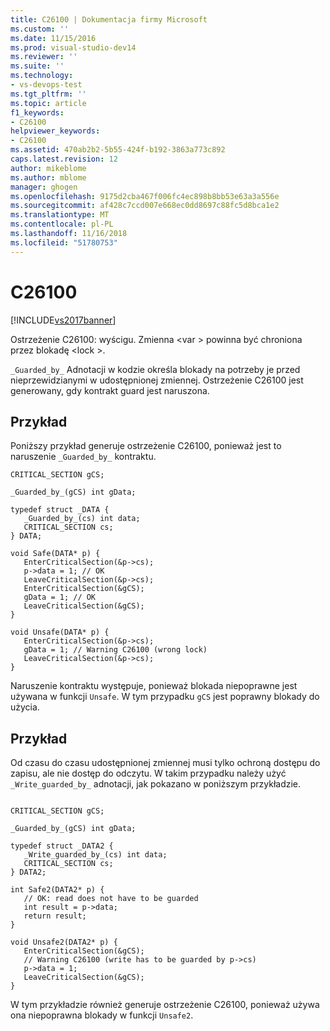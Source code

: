 ```yaml
---
title: C26100 | Dokumentacja firmy Microsoft
ms.custom: ''
ms.date: 11/15/2016
ms.prod: visual-studio-dev14
ms.reviewer: ''
ms.suite: ''
ms.technology:
- vs-devops-test
ms.tgt_pltfrm: ''
ms.topic: article
f1_keywords:
- C26100
helpviewer_keywords:
- C26100
ms.assetid: 470ab2b2-5b55-424f-b192-3863a773c892
caps.latest.revision: 12
author: mikeblome
ms.author: mblome
manager: ghogen
ms.openlocfilehash: 9175d2cba467f006fc4ec898b8bb53e63a3a556e
ms.sourcegitcommit: af428c7ccd007e668ec0dd8697c88fc5d8bca1e2
ms.translationtype: MT
ms.contentlocale: pl-PL
ms.lasthandoff: 11/16/2018
ms.locfileid: "51780753"
---
```

# <a name="c26100"></a>C26100
[!INCLUDE[vs2017banner](../includes/vs2017banner.md)]

Ostrzeżenie C26100: wyścigu. Zmienna \<var > powinna być chroniona przez blokadę \<lock >.  
  
 `_Guarded_by_` Adnotacji w kodzie określa blokady na potrzeby je przed nieprzewidzianymi w udostępnionej zmiennej. Ostrzeżenie C26100 jest generowany, gdy kontrakt guard jest naruszona.  
  
## <a name="example"></a>Przykład  
 Poniższy przykład generuje ostrzeżenie C26100, ponieważ jest to naruszenie `_Guarded_by_` kontraktu.  
  
```  
CRITICAL_SECTION gCS;   
  
_Guarded_by_(gCS) int gData;   
  
typedef struct _DATA {   
   _Guarded_by_(cs) int data;   
   CRITICAL_SECTION cs;   
} DATA;   
  
void Safe(DATA* p) {   
   EnterCriticalSection(&p->cs);   
   p->data = 1; // OK   
   LeaveCriticalSection(&p->cs);   
   EnterCriticalSection(&gCS);   
   gData = 1; // OK   
   LeaveCriticalSection(&gCS);   
}   
  
void Unsafe(DATA* p) {   
   EnterCriticalSection(&p->cs);   
   gData = 1; // Warning C26100 (wrong lock)   
   LeaveCriticalSection(&p->cs);   
}  
```  
  
 Naruszenie kontraktu występuje, ponieważ blokada niepoprawne jest używana w funkcji `Unsafe`. W tym przypadku `gCS` jest poprawny blokady do użycia.  
  
## <a name="example"></a>Przykład  
 Od czasu do czasu udostępnionej zmiennej musi tylko ochroną dostępu do zapisu, ale nie dostęp do odczytu. W takim przypadku należy użyć `_Write_guarded_by_` adnotacji, jak pokazano w poniższym przykładzie.  
  
```  
  
CRITICAL_SECTION gCS;   
  
_Guarded_by_(gCS) int gData;   
  
typedef struct _DATA2 {   
   _Write_guarded_by_(cs) int data;   
   CRITICAL_SECTION cs;   
} DATA2;   
  
int Safe2(DATA2* p) {   
   // OK: read does not have to be guarded   
   int result = p->data;   
   return result;   
}   
  
void Unsafe2(DATA2* p) {   
   EnterCriticalSection(&gCS);   
   // Warning C26100 (write has to be guarded by p->cs)   
   p->data = 1;   
   LeaveCriticalSection(&gCS);   
}   
```  
  
 W tym przykładzie również generuje ostrzeżenie C26100, ponieważ używa ona niepoprawna blokady w funkcji `Unsafe2`.



